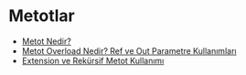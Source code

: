 # Metotlar

- [Metot Nedir?](1-metot-nedir/)
- [Metot Overload Nedir? Ref ve Out Parametre Kullanımları](2-metot-overload-nedir-ve-out-kullanimi/)
- [Extension ve Rekürsif Metot Kullanımı](3-extension-recursive-metotlar/)

